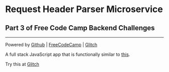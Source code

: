 # Request Header Parser Microservice

## Part 3 of Free Code Camp Backend Challenges
-------------------------

Powered by [Github](https://github.com/siwoncezary/glitch_2) | [FreeCodeCamp](http://www.freecodecamp.com/siwoncezary) | [Glitch](https://glitch-2.glitch.me/) 

A full stack JavaScript app that is functionally similar to [this](https://cryptic-ridge-9197.herokuapp.com/api/whoami/).

Try this at [Glitch](https://glitch-2.glitch.me/api/whoami)